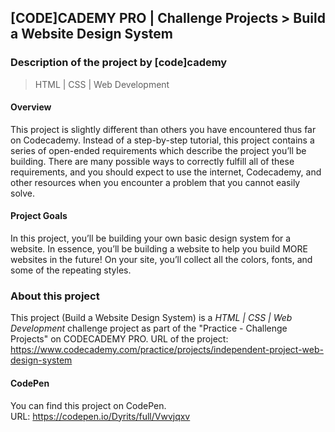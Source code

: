 ## [CODE]CADEMY PRO | Challenge Projects >  Build a Website Design System
### Description of the project by [code]cademy
> HTML | CSS | Web Development

#### Overview
This project is slightly different than others you have encountered thus far on Codecademy. Instead of a step-by-step tutorial, this project contains a series of open-ended requirements which describe the project you’ll be building. There are many possible ways to correctly fulfill all of these requirements, and you should expect to use the internet, Codecademy, and other resources when you encounter a problem that you cannot easily solve. 

#### Project Goals
In this project, you’ll be building your own basic design system for a website. In essence, you’ll be building a website to help you build MORE websites in the future! On your site, you’ll collect all the colors, fonts, and some of the repeating styles.
  
### About this project
This project (Build a Website Design System) is a *HTML | CSS | Web Development* challenge project as part of the "Practice - Challenge Projects" on CODECADEMY PRO.
URL of the project: https://www.codecademy.com/practice/projects/independent-project-web-design-system
  
#### CodePen
You can find this project on CodePen.  
URL: https://codepen.io/Dyrits/full/Vwvjqxv
